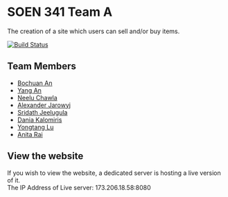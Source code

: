 
# SOEN 341 Team A

The creation of a site which users can sell and/or buy items.

[![Build Status](https://travis-ci.org/Luigi1000/SOEN-341_Project_Team-A.png)](https://travis-ci.org/Luigi1000/SOEN-341_Project_Team-A)
## Team Members

* [Bochuan An](http:s//github.com/anbochuan)
* [Yang An](https://github.com/yang8547)
* [Neelu Chawla](https://github.com/nechawla)
* [Alexander Jarowyj](https://github.com/luigi1000)
* [Sridath Jeelugula](https://github.com/sridath)
* [Dania Kalomiris](https://github.com/daniakal)
* [Yongtang Lu](https://github.com/luyongtang)
* [Anita Rai](https://github.com/anitarai)

## View the website
If you wish to view the website, a dedicated server is hosting a live version of it.   
The IP Address of Live server: 173.206.18.58:8080
